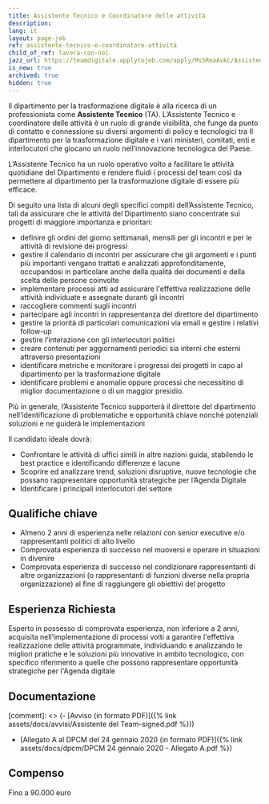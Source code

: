 ```yaml
---
title: Assistente Tecnico e Coordinatore delle attività
description:
lang: it
layout: page-job
ref: assistente-tecnico-e-coordinatore-attività
child_of_ref: lavora-con-noi
jazz_url: https://teamdigitale.applytojob.com/apply/Ms5ReaAvkC/Assistente-Tecnico-E-Coordinatore-Delle-Attivit.html
is_new: true
archived: true
hidden: true
---
```


Il dipartimento per la trasformazione digitale è alla ricerca di un professionista come **Assistente Tecnico** (TA). L’Assistente Tecnico e coordinatore delle attività è un ruolo di grande visibilità, che funge da punto di contatto e connessione su diversi argomenti di policy e tecnologici tra Il dipartimento per la trasformazione digitale e i vari ministeri, comitati, enti e interlocutori che giocano un ruolo nell’innovazione tecnologica del Paese.
 
L’Assistente Tecnico ha un ruolo operativo volto a facilitare le attività quotidiane del Dipartimento e rendere fluidi i processi del team così da permettere al dipartimento per la trasformazione digitale di essere più efficace. 

Di seguito una lista di alcuni degli specifici compiti dell’Assistente Tecnico, tali da assicurare che le attività del Dipartimento siano concentrate sui progetti di maggiore importanza e prioritari:
 
- definire gli ordini del giorno settimanali, mensili per gli incontri e per le attività di revisione dei progressi
- gestire il calendario di incontri per assicurare che gli argomenti e i punti più importanti vengano trattati e analizzati approfonditamente, occupandosi in particolare anche della qualità dei documenti e della scelta delle persone coinvolte
- implementare processi atti ad assicurare l'effettiva realizzazione delle attività individuate e assegnate duranti gli incontri
- raccogliere commenti sugli incontri
- partecipare agli incontri in rappresentanza del direttore del dipartimento
- gestire la priorità di particolari comunicazioni via email e gestire i relativi follow-up
- gestire l’interazione con gli interlocutori politici
- creare contenuti per aggiornamenti periodici sia interni che esterni attraverso presentazioni
- identificare metriche e monitorare i progressi dei progetti in capo al dipartimento per la trasformazione digitale
- identificare problemi e anomalie oppure processi che necessitino di miglior documentazione o di un maggior presidio.

Più in generale, l’Assistente Tecnico supporterà il direttore del dipartimento nell’identificazione di problematiche e opportunità chiave nonché potenziali soluzioni e ne guiderà le implementazioni

Il candidato ideale dovrà:

- Confrontare le attività di uffici simili in altre nazioni guida, stabilendo le best practice e identificando differenze e lacune
- Scoprire ed analizzare trend, soluzioni disruptive, nuove tecnologie che possano rappresentare opportunità strategiche per l’Agenda Digitale
- Identificare i principali interlocutori del settore


## Qualifiche chiave

- Almeno 2 anni di esperienza nelle relazioni con senior executive e/o rappresentanti politici di alto livello
- Comprovata esperienza di successo nel muoversi e operare in situazioni in divenire
- Comprovata esperienza di successo nel condizionare rappresentanti di altre organizzazioni (o rappresentanti di funzioni diverse nella propria organizzazione) al fine di raggiungere gli obiettivi del progetto


## Esperienza Richiesta

Esperto in possesso di comprovata esperienza, non inferiore a 2 anni, acquisita nell’implementazione di processi volti a garantire l'effettiva realizzazione delle attività programmate, individuando e analizzando le migliori pratiche e le soluzioni più innovative in ambito tecnologico, con specifico riferimento a quelle che possono rappresentare opportunità strategiche per l'Agenda digitale


## Documentazione

[comment]: <> (- [Avviso (in formato PDF)]({% link assets/docs/avvisi/Assistente del Team-signed.pdf %}))
- [Allegato A al DPCM del 24 gennaio 2020 (in formato PDF)]({% link assets/docs/dpcm/DPCM 24 gennaio 2020 - Allegato A.pdf %})


## Compenso

Fino a 90.000 euro
